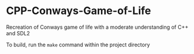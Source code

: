 # CPP-Conways-Game-of-Life
Recreation of Conways game of life with a moderate understanding of C++ and SDL2

To build, run the `make` command within the project directory
